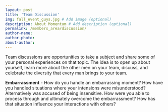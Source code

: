 ```yaml
---
layout: post
title: 'Team Discussion'
img: fall_event_guys.jpg # Add image (optional)
description: About Momentum # Add description (optional)
permalink: /members_area/discussion/
author-name: 
author-photo: 
about-author: 
---
```


Team discussions are opportunities to take a subject and share some of your personal experiences on that topic. The idea is to open up about yourself, learn more about the other men on your team, discuss, and celebrate the diversity that every man brings to your team. 



**Embarrassment** - How do you handle an embarrassing moment? How have you handled situations where your intensions were misunderstood? Alternatively was accused of being insensitive. How were you able to process through and ultimately overcome the embarrassment? How has that situation influence your interactions with others?
